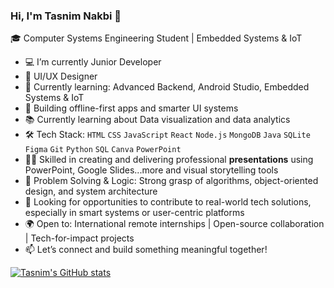 ### Hi, I'm Tasnim Nakbi 👋  
🎓 Computer Systems Engineering Student | Embedded Systems & IoT

- 💻 I’m currently Junior Developer
- 🎨 UI/UX Designer
- 🌱 Currently learning: Advanced Backend, Android Studio, Embedded Systems & IoT
- 📱 Building offline-first apps and smarter UI systems 
- 📚 Currently learning about Data visualization and data analytics
- 🛠️ Tech Stack:  `HTML` `CSS` `JavaScript` `React` `Node.js` `MongoDB` `Java` `SQLite` `Figma` `Git` `Python` `SQL` `Canva` `PowerPoint` 
- 🧑‍🏫 Skilled in creating and delivering professional **presentations** using PowerPoint, Google Slides...more and visual storytelling tools
- 🧠 Problem Solving & Logic: Strong grasp of algorithms, object-oriented design, and system architecture
- 🔭 Looking for opportunities to contribute to real-world tech solutions, especially in smart systems or user-centric platforms
- 🌍 Open to: International remote internships | Open-source collaboration | Tech-for-impact projects
- 📫 Let’s connect and build something meaningful together!




[![Tasnim's GitHub stats](https://github-readme-stats.vercel.app/api?username=tasnim-904&show_icons=true&count_private=true&title_color=ff69b4&text_color=ffffff&icon_color=ffd700&bg_color=0d1117)](https://github.com/tasnim-904)



